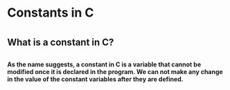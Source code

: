 <h1> Constants in C <h1>
<h2> What is a constant in C? <h2>
<h4> As the name suggests, a constant in C is a variable that cannot be modified once it is declared in the program. We can not make any change in the value of the constant variables after they are defined. <h4>
